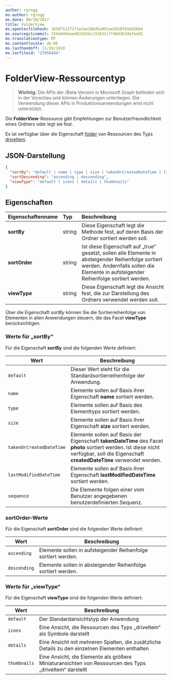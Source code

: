 ```yaml
---
author: rgregg
ms.author: rgregg
ms.date: 09/10/2017
title: FolderView
ms.openlocfilehash: 1658751371f3a3ae186d5a092ae5610f016d26b4
ms.sourcegitcommit: 334e84b4aed63162bcc31831cffd6d363dafee02
ms.translationtype: MT
ms.contentlocale: de-DE
ms.lasthandoff: 11/29/2018
ms.locfileid: "27058444"
---
```

# <a name="folderview-resource-type"></a>FolderView-Ressourcentyp

> **Wichtig:** Die APIs der /Beta-Version in Microsoft Graph befinden sich in der Vorschau und können Änderungen unterliegen. Die Verwendung dieser APIs in Produktionsanwendungen wird nicht unterstützt.

Die **FolderView**-Ressource gibt Empfehlungen zur Benutzerfreundlichkeit eines Ordners oder legt sie fest.

Es ist verfügbar über die Eigenschaft [folder][folder-facet] von Ressourcen des Typs [driveItem][item-resource].

## <a name="json-representation"></a>JSON-Darstellung

<!-- { "blockType": "resource", "@odata.type": "microsoft.graph.folderView" } -->

```json
{
  "sortBy": "default | name | type | size | takenOrCreatedDateTime | lastModifiedDateTime | sequence",
  "sortDescending": "ascending | descending",
  "viewType": "default | icons | details | thumbnails"
}
```

## <a name="properties"></a>Eigenschaften

| Eigenschaftenname         | Typ   | Beschreibung
|:----------------------|:-------|:--------------------------------------------
| **sortBy**            | string | Diese Eigenschaft legt die Methode fest, auf deren Basis der Ordner sortiert werden soll.
| **sortOrder**         | string | Ist diese Eigenschaft auf „true“ gesetzt, sollen alle Elemente in absteigender Reihenfolge sortiert werden. Andernfalls sollen die Elemente in aufsteigender Reihenfolge sortiert werden.
| **viewType**          | string | Diese Eigenschaft legt die Ansicht fest, die zur Darstellung des Ordners verwendet werden soll.

Über die Eigenschaft _sortBy_ können Sie die Sortierreihenfolge von Elementen in allen Anwendungen steuern, die das Facet **viewType** berücksichtigen.

### <a name="sortby-values"></a>Werte für „sortBy“

Für die Eigenschaft **sortBy** sind die folgenden Werte definiert:

| Wert                    | Beschreibung
| ------------------------ | --------------------------------------------------
| `default`                | Dieser Wert steht für die Standardsortierreihenfolge der Anwendung.
| `name`                   | Elemente sollen auf Basis ihrer Eigenschaft **name** sortiert werden.
| `type`                   | Elemente sollen auf Basis des Elementtyps sortiert werden.
| `size`                   | Elemente sollen auf Basis ihrer Eigenschaft **size** sortiert werden.
| `takenOrCreatedDateTime` | Elemente sollen auf Basis der Eigenschaft **takenDateTime** des Facet **photo** sortiert werden. Ist diese nicht verfügbar, soll die Eigenschaft **createdDateTime** verwendet werden.
| `lastModifiedDateTime`   | Elemente sollen auf Basis ihrer Eigenschaft **lastModifiedDateTime** sortiert werden.
| `sequence`               | Die Elemente folgen einer vom Benutzer angegebenen benutzerdefinierten Sequenz.


### <a name="sortorder-values"></a>sortOrder-Werte

Für die Eigenschaft **sortOrder** sind die folgenden Werte definiert:

| Wert        | Beschreibung
| ------------ | --------------------------------------------------------------
| `ascending`  | Elemente sollen in aufsteigender Reihenfolge sortiert werden.
| `descending` | Elemente sollen in absteigender Reihenfolge sortiert werden.


### <a name="viewtype-values"></a>Werte für „viewType“

Für die Eigenschaft **viewType** sind die folgenden Werte definiert:

| Wert        | Beschreibung
| ------------ | --------------------------------------------------------------
| `default`    | Der Standardansichtstyp der Anwendung
| `icons`      | Eine Ansicht, die Ressourcen des Typs „driveItem“ als Symbole darstellt
| `details`    | Eine Ansicht mit mehreren Spalten, die zusätzliche Details zu den einzelnen Elementen enthalten
| `thumbnails` | Eine Ansicht, die Elemente als größere Miniaturansichten von Ressourcen des Typs „driveItem“ darstellt


[item-resource]: driveitem.md
[folder-facet]: folder.md

<!-- uuid: f9e446fd-190b-4692-a605-bb60e78f1f19
2017-05-03 02:34:40 UTC -->
<!-- {
  "type": "#page.annotation",
  "description": "folderView resource",
  "keywords": "",
  "section": "documentation",
  "tocPath": ""
}-->
